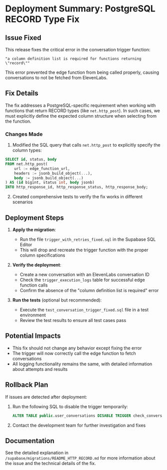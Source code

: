 # Deployment Summary: PostgreSQL RECORD Type Fix

## Issue Fixed

This release fixes the critical error in the conversation trigger function:

```
"a column definition list is required for functions returning \"record\""
```

This error prevented the edge function from being called properly, causing conversations to not be fetched from ElevenLabs.

## Fix Details

The fix addresses a PostgreSQL-specific requirement when working with functions that return RECORD types (like `net.http_post`). In such cases, we must explicitly define the expected column structure when selecting from the function.

### Changes Made

1. Modified the SQL query that calls `net.http_post` to explicitly specify the column types:

```sql
SELECT id, status, body
FROM net.http_post(
    url := edge_function_url,
    headers := jsonb_build_object(...),
    body := jsonb_build_object(...)
) AS (id bigint, status int, body jsonb)
INTO http_response_id, http_response_status, http_response_body;
```

2. Created comprehensive tests to verify the fix works in different scenarios

## Deployment Steps

1. **Apply the migration**:
   - Run the file `trigger_with_retries_fixed.sql` in the Supabase SQL Editor
   - This will drop and recreate the trigger function with the proper column specifications

2. **Verify the deployment**:
   - Create a new conversation with an ElevenLabs conversation ID
   - Check the `trigger_execution_logs` table for successful edge function calls
   - Confirm the absence of the "column definition list is required" error

3. **Run the tests** (optional but recommended):
   - Execute the `test_conversation_trigger_fixed.sql` file in a test environment
   - Review the test results to ensure all test cases pass

## Potential Impacts

- This fix should not change any behavior except fixing the error
- The trigger will now correctly call the edge function to fetch conversations
- All logging functionality remains the same, with detailed information about attempts and results

## Rollback Plan

If issues are detected after deployment:

1. Run the following SQL to disable the trigger temporarily:
   ```sql
   ALTER TABLE public.user_conversations DISABLE TRIGGER check_conversations_trigger;
   ```

2. Contact the development team for further investigation and fixes

## Documentation

See the detailed explanation in `/supabase/migrations/README_HTTP_RECORD.md` for more information about the issue and the technical details of the fix. 